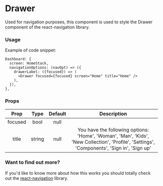 # Drawer

Used for navigation purposes, this component is used to style the Drawer component of the react-navigation library.

### Usage
Example of code snippet:
```
Dashboard: {
  screen: HomeStack,
  navigationOptions: (navOpt) => ({
    drawerLabel: ({focused}) => (
      <Drawer focused={focused} screen="Home" title="Home" />
    ),
  }),
},
```

### Props

|   Prop  |  Type  | Default |                                                                  Description                                                                 |
|:-------:|:------:|:-------:|:--------------------------------------------------------------------------------------------------------------------------------------------:|
| focused |  bool  |   null  |                                                                                                                                              |
|  title  | string |   null  | You have the following options: 'Home', 'Woman', 'Man', 'Kids', 'New Collection', 'Profile', 'Settings', 'Components', 'Sign in', 'Sign up'  |

### Want to find out more?
If you'd like to know more about how this works you should totally check out the [react-navigation](https://reactnavigation.org/) library.